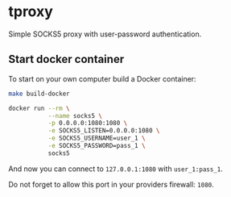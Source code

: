 # tproxy

Simple SOCKS5 proxy with user-password authentication.

## Start docker container

To start on your own computer build a Docker container:

```sh
make build-docker

docker run --rm \
           --name socks5 \
           -p 0.0.0.0:1080:1080 \
           -e SOCKS5_LISTEN=0.0.0.0:1080 \
           -e SOCKS5_USERNAME=user_1 \
           -e SOCKS5_PASSWORD=pass_1 \
           socks5
```

And now you can connect to `127.0.0.1:1080` with `user_1:pass_1`.

Do not forget to allow this port in your providers firewall: `1080`.
